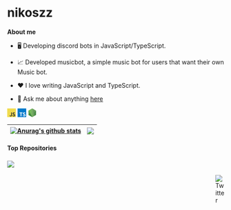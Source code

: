 # nikoszz

**About me**

- 🖥️ Developing discord bots in JavaScript/TypeScript.

- 📈 Developed musicbot, a simple music bot for users that want their own Music bot.

- ❤️ I love writing JavaScript and TypeScript.

- 💬 Ask me about anything [here](https://github.com/nikosszzz/nikosszzz/issues)

<code><img height="20" alt="javascript" src="https://raw.githubusercontent.com/github/explore/80688e429a7d4ef2fca1e82350fe8e3517d3494d/topics/javascript/javascript.png"></code>
<code><img height="20" alt="typescript" src="https://raw.githubusercontent.com/github/explore/80688e429a7d4ef2fca1e82350fe8e3517d3494d/topics/typescript/typescript.png"></code>
<code><img height="20" alt="nodejs" src="https://raw.githubusercontent.com/github/explore/80688e429a7d4ef2fca1e82350fe8e3517d3494d/topics/nodejs/nodejs.png"></code>    


| <a href="https://github.com/anuraghazra/github-readme-stats"><img align="center" src="https://github-readme-stats.vercel.app/api?username=nikosszzz&show_icons=true&include_all_commits=true&theme=buefy&hide_border=true" alt="Anurag's github stats" /></a> | <a href="https://github.com/nikosszzz/github-readme-stats"><img align="center" src="https://github-readme-stats.vercel.app/api/top-langs/?username=nikosszzz&layout=compact&theme=buefy&hide_border=true" /></a> |
| ------------- | ------------- |

#### Top Repositories


<a href="https://github.com/anuraghazra/github-readme-stats">
  <img align="center" src="https://github-readme-stats.vercel.app/api/pin/?username=nikosszzz&repo=musicbot&theme=buefy" />
</a>

<br />
<br />

<a href="https://twitter.com/nikosszzzz">
  <img align="right" alt="Twitter" width="21px" src="https://raw.githubusercontent.com/nikosszzz/nikosszzz/master/assets/twitter.svg" />
</a>
